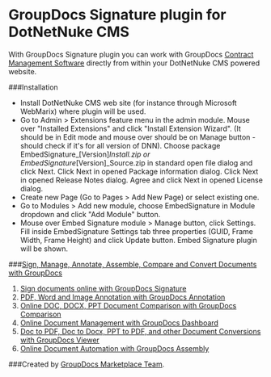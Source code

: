 GroupDocs Signature plugin for DotNetNuke CMS
=============================

With GroupDocs Signature plugin you can work with GroupDocs [Contract Management Software](http://groupdocs.com/apps/signature) directly from within your DotNetNuke CMS powered website.

###Installation

 * Install DotNetNuke CMS web site (for instance through Microsoft WebMarix) where plugin will be used.
 * Go to Admin > Extensions feature menu in the admin module. Mouse over "Installed Extensions" and click "Install Extension Wizard". (It should be in Edit mode and mouse over should be on Manage button - should check if it's for all version of DNN). Choose package EmbedSignature_[Version]_Install.zip or EmbedSignature_[Version]_Source.zip in standard open file dialog and click Next. Click Next in opened Package information dialog. Click Next in opened Release Notes dialog. Agree and click Next in opened License dialog.
 * Create new Page (Go to Pages > Add New Page) or select existing one.
 * Go to Modules > Add new module, choose EmbedSignature in Module dropdown and click "Add Module" button.
 * Mouse over Embed Signature module > Manage button, click Settings. Fill inside EmbedSignature Settings tab three properties (GUID, Frame Width, Frame Height) and click Update button. Embed Signature plugin will be shown.



###[Sign, Manage, Annotate, Assemble, Compare and Convert Documents with GroupDocs](http://groupdocs.com)
1. [Sign documents online with GroupDocs Signature](http://groupdocs.com/apps/signature)
2. [PDF, Word and Image Annotation with GroupDocs Annotation](http://groupdocs.com/apps/annotation)
3. [Online DOC, DOCX, PPT Document Comparison with GroupDocs Comparison](http://groupdocs.com/apps/comparison)
4. [Online Document Management with GroupDocs Dashboard](http://groupdocs.com/apps/dashboard)
5. [Doc to PDF, Doc to Docx, PPT to PDF, and other Document Conversions with GroupDocs Viewer](http://groupdocs.com/apps/viewer)
6. [Online Document Automation with GroupDocs Assembly](http://groupdocs.com/apps/assembly)

###Created by [GroupDocs Marketplace Team](http://groupdocs.com/marketplace/).
